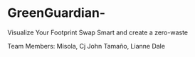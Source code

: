# GreenGuardian-
Visualize Your Footprint Swap Smart and create a zero-waste

Team Members:
Misola, Cj John
Tamaño, Lianne Dale
